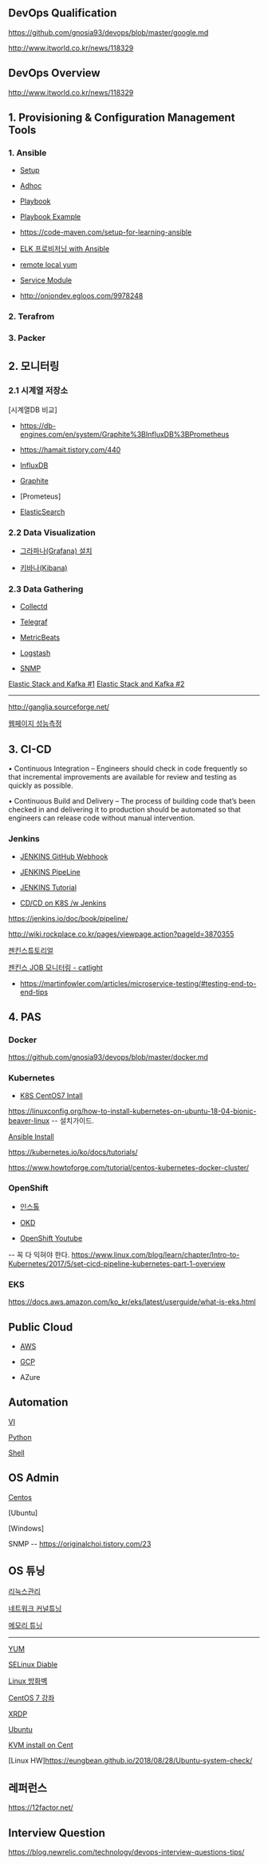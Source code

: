 ## DevOps Qualification ##

https://github.com/gnosia93/devops/blob/master/google.md

http://www.itworld.co.kr/news/118329


## DevOps Overview ##

http://www.itworld.co.kr/news/118329

## 1. Provisioning & Configuration Management Tools ##

### 1. Ansible ###

- [Setup](https://github.com/gnosia93/devops/blob/master/ansible.md)

- [Adhoc](https://github.com/gnosia93/devops/blob/master/ansible-adhoc.md)

- [Playbook](https://github.com/gnosia93/devops/blob/master/ansible-playbook.md)

- [Playbook Example](https://github.com/gnosia93/devops/blob/master/ansible-playbook-example.md)

- https://code-maven.com/setup-for-learning-ansible

- [ELK 프로비저닝 with Ansible](https://dzone.com/articles/deploying-the-elk-stack-with-ansible)

- [remote local yum](https://stackoverflow.com/questions/54449040/how-can-we-run-sudo-rpm-commands-using-ansible)

- [Service Module](https://docs.ansible.com/ansible/latest/modules/service_module.html)

- http://oniondev.egloos.com/9978248


### 2. Terafrom ###


### 3. Packer ###



## 2. 모니터링 ##

### 2.1 시계열 저장소 ###

[시계열DB 비교]

- https://db-engines.com/en/system/Graphite%3BInfluxDB%3BPrometheus

- https://hamait.tistory.com/440


- [InfluxDB](https://github.com/gnosia93/devops/blob/master/influxdb.md)

- [Graphite](https://github.com/gnosia93/devops/blob/master/graphite.md)

- [Prometeus]

- [ElasticSearch](https://github.com/gnosia93/devops/blob/master/elastic.md)


### 2.2 Data Visualization ###

- [그라파나(Grafana) 설치](https://github.com/gnosia93/devops/blob/master/grafana.md)

- [키바나(Kibana)](https://github.com/gnosia93/devops/blob/master/kibana.md)


### 2.3 Data Gathering ###

- [Collectd](https://github.com/gnosia93/devops/blob/master/collectd.md)

- [Telegraf](https://github.com/gnosia93/devops/blob/master/telegraf.md)

- [MetricBeats](https://github.com/gnosia93/devops/blob/master/metricbeats.md)

- [Logstash](https://github.com/gnosia93/devops/blob/master/logstash.md)

- [SNMP](https://github.com/gnosia93/devops/blob/master/snmp.md)


[Elastic Stack and Kafka #1](https://www.elastic.co/kr/blog/just-enough-kafka-for-the-elastic-stack-part1)
[Elastic Stack and Kafka #2](https://www.elastic.co/kr/blog/just-enough-kafka-for-the-elastic-stack-part2)

-------

http://ganglia.sourceforge.net/

[웹페이지 성능측정](https://devcoding.tistory.com/tag/%EC%84%B1%EB%8A%A5%EC%B8%A1%EC%A0%95)


## 3. CI-CD ##

• Continuous Integration – Engineers should check in code frequently
so that incremental improvements are available for review and testing as
quickly as possible.

• Continuous Build and Delivery – The process of building code
that’s been checked in and delivering it to production should be
automated so that engineers can release code without manual
intervention.


### Jenkins ###

* [JENKINS GitHub Webhook](https://github.com/gnosia93/devops/blob/master/jenkins-github-webhook.md)

* [JENKINS PipeLine](https://github.com/gnosia93/devops/blob/master/jenkins-pipeline.md)

* [JENKINS Tutorial](https://www.tutorialspoint.com/jenkins/index.htm)

* [CD/CD on K8S /w Jenkins](https://medium.com/containerum/configuring-ci-cd-on-kubernetes-with-jenkins-89eab7234270)

https://jenkins.io/doc/book/pipeline/

http://wiki.rockplace.co.kr/pages/viewpage.action?pageId=3870355

[젠킨스튜토리얼](https://www.youtube.com/watch?v=89yWXXIOisk)

[젠킨스 JOB 모니터링 - catlight](https://catlight.io/)


* https://martinfowler.com/articles/microservice-testing/#testing-end-to-end-tips


## 4. PAS ##

### Docker ###

https://github.com/gnosia93/devops/blob/master/docker.md

### Kubernetes ###

- [K8S CentOS7 Intall](https://javacan.tistory.com/entry/k8s-install-in-centos7)


https://linuxconfig.org/how-to-install-kubernetes-on-ubuntu-18-04-bionic-beaver-linux    -- 설치가이드.

[Ansible Install](https://github.com/gnosia93/devops/blob/master/k8.md)

https://kubernetes.io/ko/docs/tutorials/

https://www.howtoforge.com/tutorial/centos-kubernetes-docker-cluster/

### OpenShift ###

* [인스톨](https://github.com/gnosia93/devops/blob/master/openshift-install.md)

* [OKD](https://docs.okd.io/3.11/welcome/index.html)

* [OpenShift Youtube](https://www.youtube.com/user/rhopenshift/videos)

-- 꼭 다 익혀야 한다.
https://www.linux.com/blog/learn/chapter/Intro-to-Kubernetes/2017/5/set-cicd-pipeline-kubernetes-part-1-overview


### EKS ###

https://docs.aws.amazon.com/ko_kr/eks/latest/userguide/what-is-eks.html





## Public Cloud ##

- [AWS](https://github.com/gnosia93/devops/blob/master/aws.md)

- [GCP](https://github.com/gnosia93/devops/blob/master/gcp.md) 

- AZure

## Automation ##

[VI](https://github.com/gnosia93/devops/blob/master/vi.cmd)

[Python](https://github.com/gnosia93/devops/blob/master/python.md)

[Shell](https://github.com/gnosia93/devops/blob/master/shell.md)

## OS Admin ##

[Centos](https://github.com/gnosia93/devops/blob/master/linux-centos.md)

[Ubuntu]

[Windows]

SNMP  --  https://originalchoi.tistory.com/23


## OS 튜닝 ##

[리눅스관리](https://www.linux.co.kr/linux/index.htm)

[네트워크 커널튜닝](https://m.blog.naver.com/PostView.nhn?blogId=parkjy76&logNo=220874390930&proxyReferer=https%3A%2F%2Fwww.google.com%2F)

[메모리 튜닝](https://lklingling.tistory.com/entry/%EB%A9%94%EB%AA%A8%EB%A6%AC-%EA%B4%80%EB%A0%A8-%EC%BB%A4%EB%84%90%ED%8A%9C%EB%8B%9D)



---




[YUM](https://github.com/gnosia93/devops/blob/master/linux-yum.md)

[SELinux Diable]()

[Linux 방화벽](https://github.com/gnosia93/devops/blob/master/linux-fw.md)

[CentOS 7 강좌](http://blog.naver.com/PostView.nhn?blogId=hanajava&logNo=220793636099&parentCategoryNo=&categoryNo=55&viewDate=&isShowPopularPosts=false&from=postList)

[XRDP](https://hellodaepang.tistory.com/1)



[Ubuntu](https://github.com/gnosia93/devops/blob/master/linux-ubuntu.md)

[KVM install on Cent](https://www.linuxtechi.com/install-kvm-hypervisor-on-centos-7-and-rhel-7/)

[Linux HW]https://eungbean.github.io/2018/08/28/Ubuntu-system-check/



## 레퍼런스 ##

https://12factor.net/


## Interview Question ##

https://blog.newrelic.com/technology/devops-interview-questions-tips/

